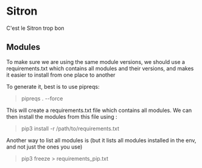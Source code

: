 # Sitron
C'est le Sitron trop bon

## Modules
To make sure we are using the same module versions, we should use a requirements.txt which contains all modules and
their versions, and makes it easier to install from one place to another

To generate it, best is to use pipreqs:

>pipreqs . --force

This will create a requirements.txt file which contains all modules.
We can then install the modules from this file using :

>pip3 install -r /path/to/requirements.txt



Another way to list all modules is (but it lists all modules installed in the env, and not just the ones you use)

>pip3 freeze > requirements_pip.txt